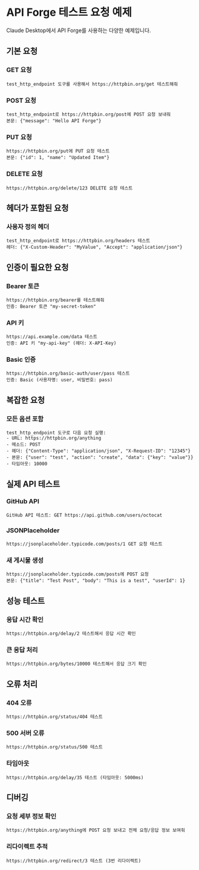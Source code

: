 # API Forge 테스트 요청 예제

Claude Desktop에서 API Forge를 사용하는 다양한 예제입니다.

## 기본 요청

### GET 요청
```
test_http_endpoint 도구를 사용해서 https://httpbin.org/get 테스트해줘
```

### POST 요청
```
test_http_endpoint로 https://httpbin.org/post에 POST 요청 보내줘
본문: {"message": "Hello API Forge"}
```

### PUT 요청
```
https://httpbin.org/put에 PUT 요청 테스트
본문: {"id": 1, "name": "Updated Item"}
```

### DELETE 요청
```
https://httpbin.org/delete/123 DELETE 요청 테스트
```

## 헤더가 포함된 요청

### 사용자 정의 헤더
```
test_http_endpoint로 https://httpbin.org/headers 테스트
헤더: {"X-Custom-Header": "MyValue", "Accept": "application/json"}
```

## 인증이 필요한 요청

### Bearer 토큰
```
https://httpbin.org/bearer를 테스트해줘
인증: Bearer 토큰 "my-secret-token"
```

### API 키
```
https://api.example.com/data 테스트
인증: API 키 "my-api-key" (헤더: X-API-Key)
```

### Basic 인증
```
https://httpbin.org/basic-auth/user/pass 테스트
인증: Basic (사용자명: user, 비밀번호: pass)
```

## 복잡한 요청

### 모든 옵션 포함
```
test_http_endpoint 도구로 다음 요청 실행:
- URL: https://httpbin.org/anything
- 메소드: POST
- 헤더: {"Content-Type": "application/json", "X-Request-ID": "12345"}
- 본문: {"user": "test", "action": "create", "data": {"key": "value"}}
- 타임아웃: 10000
```

## 실제 API 테스트

### GitHub API
```
GitHub API 테스트: GET https://api.github.com/users/octocat
```

### JSONPlaceholder
```
https://jsonplaceholder.typicode.com/posts/1 GET 요청 테스트
```

### 새 게시물 생성
```
https://jsonplaceholder.typicode.com/posts에 POST 요청
본문: {"title": "Test Post", "body": "This is a test", "userId": 1}
```

## 성능 테스트

### 응답 시간 확인
```
https://httpbin.org/delay/2 테스트해서 응답 시간 확인
```

### 큰 응답 처리
```
https://httpbin.org/bytes/10000 테스트해서 응답 크기 확인
```

## 오류 처리

### 404 오류
```
https://httpbin.org/status/404 테스트
```

### 500 서버 오류
```
https://httpbin.org/status/500 테스트
```

### 타임아웃
```
https://httpbin.org/delay/35 테스트 (타임아웃: 5000ms)
```

## 디버깅

### 요청 세부 정보 확인
```
https://httpbin.org/anything에 POST 요청 보내고 전체 요청/응답 정보 보여줘
```

### 리다이렉트 추적
```
https://httpbin.org/redirect/3 테스트 (3번 리다이렉트)
```